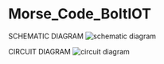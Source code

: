 # Morse_Code_BoltIOT
SCHEMATIC DIAGRAM
![schematic diagram](https://user-images.githubusercontent.com/60655376/209473951-fe80a3b8-b94e-4739-9ba3-7bb1aaa45886.jpg)


CIRCUIT DIAGRAM
![circuit diagram](https://user-images.githubusercontent.com/60655376/209473969-78dbf54b-ffd5-4eb7-a290-bf0e375ec2e7.jpg)



